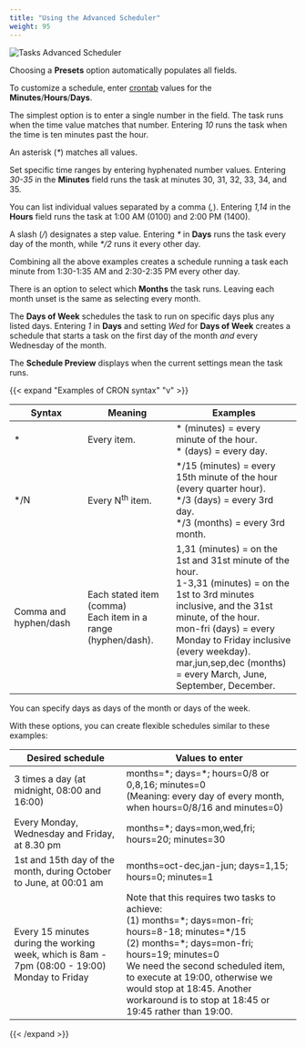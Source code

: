 ```yaml
---
title: "Using the Advanced Scheduler"
weight: 95
---
```


![Tasks Advanced Scheduler](/images/CORE/12.0/TasksAdvancedScheduler.png "Tasks Advanced Scheduler")

Choosing a **Presets** option automatically populates all fields.

To customize a schedule, enter [crontab](https://www.freebsd.org/cgi/man.cgi?crontab(5)) values for the **Minutes**/**Hours**/**Days**.

The simplest option is to enter a single number in the field.
The task runs when the time value matches that number.
Entering *10* runs the task when the time is ten minutes past the hour.

An asterisk (_*_) matches all values.

Set specific time ranges by entering hyphenated number values.
Entering *30-35* in the **Minutes** field runs the task at minutes 30, 31, 32, 33, 34, and 35.

You can list individual values separated by a comma (*,*).
Entering *1,14* in the **Hours** field runs the task at 1:00 AM (0100) and 2:00 PM (1400).

A slash (*/*) designates a step value.
Entering _*_ in **Days** runs the task every day of the month, while _*/2_ runs it every other day.

Combining all the above examples creates a schedule running a task each minute from 1:30-1:35 AM and 2:30-2:35 PM every other day.

There is an option to select which **Months** the task runs.
Leaving each month unset is the same as selecting every month.

The **Days of Week** schedules the task to run on specific days plus any listed days.
Entering *1* in **Days** and setting *Wed* for **Days of Week** creates a schedule that starts a task on the first day of the month *and* every Wednesday of the month.

The **Schedule Preview** displays when the current settings mean the task runs.

{{< expand "Examples of CRON syntax" "v" >}}
<table>
	<thead>
		<tr>
			<th>Syntax</th>
			<th>Meaning</th>
			<th>Examples</th>
		</tr>
	</thead>
	<tbody>
		<tr>
			<td> * </td>
			<td>Every item.</td>
			<td>* (minutes) = every minute of the hour.<br/>* (days) = every day.</td>
		</tr>
		<tr>
			<td> */N </td>
			<td>Every N<sup>th</sup> item.</td>
			<td>*/15 (minutes) = every 15th minute of the hour (every quarter hour).<br/>*/3 (days) = every 3rd day.<br/>*/3 (months) = every 3rd month.</td>
		</tr>
		<tr>
			<td>Comma and hyphen/dash</td>
			<td>Each stated item (comma)<br/>Each item in a range (hyphen/dash).</td>
			<td>1,31 (minutes) = on the 1st and 31st minute of the hour.<br/>1-3,31 (minutes) = on the 1st to 3rd minutes inclusive, and the  31st minute, of the hour.<br/>mon-fri (days) = every Monday to Friday inclusive (every weekday).<br/>mar,jun,sep,dec (months) = every March, June, September, December.</td>
		</tr>
	</tbody>
</table>

You can specify days as days of the month or days of the week.

With these options, you can create flexible schedules similar to these examples:

<table>
	<thead>
		<tr>
			<th>Desired schedule</th>
			<th>Values to enter</th>
		</tr>
	</thead>
	<tbody>
		<tr>
			<td>3 times a day (at midnight, 08:00 and 16:00)</td>
			<td>months=*; days=*; hours=0/8 or 0,8,16; minutes=0<br/>(Meaning: every day of every month, when hours=0/8/16 and minutes=0)</td>
		</tr>
		<tr>
			<td>Every Monday, Wednesday and Friday, at 8.30 pm</td>
			<td>months=*; days=mon,wed,fri; hours=20; minutes=30</td>
		</tr>
		<tr>
			<td>1st and 15th day of the month, during October to June, at 00:01 am</td>
			<td>months=oct-dec,jan-jun; days=1,15; hours=0; minutes=1</td>
		</tr>
		<tr>
			<td>Every 15 minutes during the working week, which is 8am - 7pm (08:00 - 19:00) Monday to Friday</td>
			<td>Note that this requires two tasks to achieve:<br/>(1) months=*; days=mon-fri; hours=8-18; minutes=*/15<br/>(2) months=*; days=mon-fri; hours=19; minutes=0<br/>We need the second scheduled item, to execute at 19:00, otherwise we would stop at 18:45. Another workaround is to stop at 18:45 or 19:45 rather than 19:00.</td>
		</tr>
	</tbody>
</table>
{{< /expand >}}